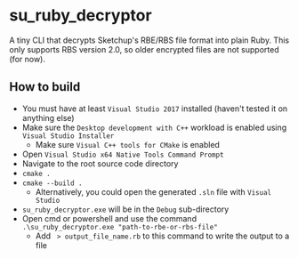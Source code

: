 # su_ruby_decryptor
A tiny CLI that decrypts Sketchup's RBE/RBS file format into plain Ruby. This only supports RBS version 2.0, so older encrypted files are not supported (for now).

## How to build
* You must have at least `Visual Studio 2017` installed (haven't tested it on anything else)
* Make sure the `Desktop development with C++` workload is enabled using `Visual Studio Installer`
  * Make sure `Visual C++ tools for CMake` is enabled
* Open `Visual Studio x64 Native Tools Command Prompt`
* Navigate to the root source code directory
* `cmake .`
* `cmake --build .`
  * Alternatively, you could open the generated `.sln` file with `Visual Studio`
* `su_ruby_decryptor.exe` will be in the `Debug` sub-directory
* Open cmd or powershell and use the command `.\su_ruby_decryptor.exe "path-to-rbe-or-rbs-file"`
  * Add ` > output_file_name.rb` to this command to write the output to a file

